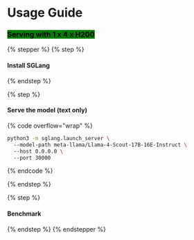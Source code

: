 # Usage Guide

### <mark style="background-color:green;">Serving with 1 x 4 x H200</mark>

{% stepper %}
{% step %}
#### Install SGLang


{% endstep %}

{% step %}
#### Serve the model (text only)

{% code overflow="wrap" %}
```bash
python3 -m sglang.launch_server \  
  --model-path meta-llama/Llama-4-Scout-17B-16E-Instruct \  
  --host 0.0.0.0 \  
  --port 30000
```
{% endcode %}


{% endstep %}

{% step %}
#### Benchmark
{% endstep %}
{% endstepper %}
